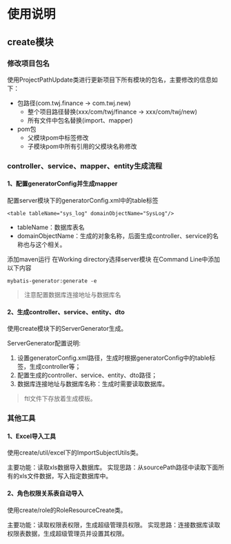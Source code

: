 # 使用说明
## create模块
### 修改项目包名

使用ProjectPathUpdate类进行更新项目下所有模块的包名，主要修改的信息如下：
* 包路径(com.twj.finance -> com.twj.new)
    * 整个项目路径替换(xxx/com/twj/finance -> xxx/com/twj/new)
    * 所有文件中包名替换(import、mapper)
* pom包
    * 父模块pom中<artifactId>标签修改
    * 子模块pom中所有引用的父模块名称修改

### controller、service、mapper、entity生成流程


#### 1、配置generatorConfig并生成mapper

配置server模块下的generatorConfig.xml中的table标签

    <table tableName="sys_log" domainObjectName="SysLog"/>

 * tableName：数据库表名
 * domainObjectName：生成的对象名称，后面生成controller、service的名称也与这个相关。
 
添加maven运行
在Working directory选择server模块
在Command Line中添加以下内容 

    mybatis-generator:generate -e

>注意配置数据库连接地址与数据库名

#### 2、生成controller、service、entity、dto

使用create模块下的ServerGenerator生成。

ServerGenerator配置说明:

1. 设置generatorConfig.xml路径，生成时根据generatorConfig中的table标签，生成controller等；
2. 配置生成的controller、service、entity、dto路径；
3. 数据库连接地址与数据库名称：生成时需要读取数据库。

> ftl文件下存放着生成模板。

### 其他工具

#### 1、Excel导入工具

使用create/util/excel下的ImportSubjectUtils类。

主要功能：读取xls数据导入数据库。
实现思路：从sourcePath路径中读取下面所有的xls文件数据，写入指定数据库中。

#### 2、角色权限关系表自动导入

使用create/role的RoleResourceCreate类。

主要功能：读取权限表权限，生成超级管理员权限。
实现思路：连接数据库读取权限表数据，生成超级管理员并设置其权限。

